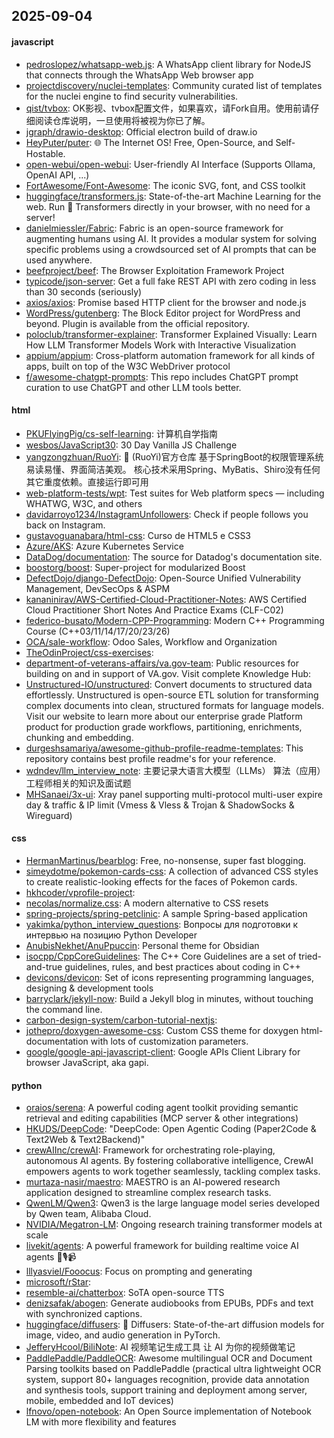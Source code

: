 ## 2025-09-04

#### javascript
* [pedroslopez/whatsapp-web.js](https://github.com/pedroslopez/whatsapp-web.js): A WhatsApp client library for NodeJS that connects through the WhatsApp Web browser app
* [projectdiscovery/nuclei-templates](https://github.com/projectdiscovery/nuclei-templates): Community curated list of templates for the nuclei engine to find security vulnerabilities.
* [qist/tvbox](https://github.com/qist/tvbox): OK影视、tvbox配置文件，如果喜欢，请Fork自用。使用前请仔细阅读仓库说明，一旦使用将被视为你已了解。
* [jgraph/drawio-desktop](https://github.com/jgraph/drawio-desktop): Official electron build of draw.io
* [HeyPuter/puter](https://github.com/HeyPuter/puter): 🌐 The Internet OS! Free, Open-Source, and Self-Hostable.
* [open-webui/open-webui](https://github.com/open-webui/open-webui): User-friendly AI Interface (Supports Ollama, OpenAI API, ...)
* [FortAwesome/Font-Awesome](https://github.com/FortAwesome/Font-Awesome): The iconic SVG, font, and CSS toolkit
* [huggingface/transformers.js](https://github.com/huggingface/transformers.js): State-of-the-art Machine Learning for the web. Run 🤗 Transformers directly in your browser, with no need for a server!
* [danielmiessler/Fabric](https://github.com/danielmiessler/Fabric): Fabric is an open-source framework for augmenting humans using AI. It provides a modular system for solving specific problems using a crowdsourced set of AI prompts that can be used anywhere.
* [beefproject/beef](https://github.com/beefproject/beef): The Browser Exploitation Framework Project
* [typicode/json-server](https://github.com/typicode/json-server): Get a full fake REST API with zero coding in less than 30 seconds (seriously)
* [axios/axios](https://github.com/axios/axios): Promise based HTTP client for the browser and node.js
* [WordPress/gutenberg](https://github.com/WordPress/gutenberg): The Block Editor project for WordPress and beyond. Plugin is available from the official repository.
* [poloclub/transformer-explainer](https://github.com/poloclub/transformer-explainer): Transformer Explained Visually: Learn How LLM Transformer Models Work with Interactive Visualization
* [appium/appium](https://github.com/appium/appium): Cross-platform automation framework for all kinds of apps, built on top of the W3C WebDriver protocol
* [f/awesome-chatgpt-prompts](https://github.com/f/awesome-chatgpt-prompts): This repo includes ChatGPT prompt curation to use ChatGPT and other LLM tools better.

#### html
* [PKUFlyingPig/cs-self-learning](https://github.com/PKUFlyingPig/cs-self-learning): 计算机自学指南
* [wesbos/JavaScript30](https://github.com/wesbos/JavaScript30): 30 Day Vanilla JS Challenge
* [yangzongzhuan/RuoYi](https://github.com/yangzongzhuan/RuoYi): 🎉 (RuoYi)官方仓库 基于SpringBoot的权限管理系统 易读易懂、界面简洁美观。 核心技术采用Spring、MyBatis、Shiro没有任何其它重度依赖。直接运行即可用
* [web-platform-tests/wpt](https://github.com/web-platform-tests/wpt): Test suites for Web platform specs — including WHATWG, W3C, and others
* [davidarroyo1234/InstagramUnfollowers](https://github.com/davidarroyo1234/InstagramUnfollowers): Check if people follows you back on Instagram.
* [gustavoguanabara/html-css](https://github.com/gustavoguanabara/html-css): Curso de HTML5 e CSS3
* [Azure/AKS](https://github.com/Azure/AKS): Azure Kubernetes Service
* [DataDog/documentation](https://github.com/DataDog/documentation): The source for Datadog's documentation site.
* [boostorg/boost](https://github.com/boostorg/boost): Super-project for modularized Boost
* [DefectDojo/django-DefectDojo](https://github.com/DefectDojo/django-DefectDojo): Open-Source Unified Vulnerability Management, DevSecOps & ASPM
* [kananinirav/AWS-Certified-Cloud-Practitioner-Notes](https://github.com/kananinirav/AWS-Certified-Cloud-Practitioner-Notes): AWS Certified Cloud Practitioner Short Notes And Practice Exams (CLF-C02)
* [federico-busato/Modern-CPP-Programming](https://github.com/federico-busato/Modern-CPP-Programming): Modern C++ Programming Course (C++03/11/14/17/20/23/26)
* [OCA/sale-workflow](https://github.com/OCA/sale-workflow): Odoo Sales, Workflow and Organization
* [TheOdinProject/css-exercises](https://github.com/TheOdinProject/css-exercises): 
* [department-of-veterans-affairs/va.gov-team](https://github.com/department-of-veterans-affairs/va.gov-team): Public resources for building on and in support of VA.gov. Visit complete Knowledge Hub:
* [Unstructured-IO/unstructured](https://github.com/Unstructured-IO/unstructured): Convert documents to structured data effortlessly. Unstructured is open-source ETL solution for transforming complex documents into clean, structured formats for language models. Visit our website to learn more about our enterprise grade Platform product for production grade workflows, partitioning, enrichments, chunking and embedding.
* [durgeshsamariya/awesome-github-profile-readme-templates](https://github.com/durgeshsamariya/awesome-github-profile-readme-templates): This repository contains best profile readme's for your reference.
* [wdndev/llm_interview_note](https://github.com/wdndev/llm_interview_note): 主要记录大语言大模型（LLMs） 算法（应用）工程师相关的知识及面试题
* [MHSanaei/3x-ui](https://github.com/MHSanaei/3x-ui): Xray panel supporting multi-protocol multi-user expire day & traffic & IP limit (Vmess & Vless & Trojan & ShadowSocks & Wireguard)

#### css
* [HermanMartinus/bearblog](https://github.com/HermanMartinus/bearblog): Free, no-nonsense, super fast blogging.
* [simeydotme/pokemon-cards-css](https://github.com/simeydotme/pokemon-cards-css): A collection of advanced CSS styles to create realistic-looking effects for the faces of Pokemon cards.
* [hkhcoder/vprofile-project](https://github.com/hkhcoder/vprofile-project): 
* [necolas/normalize.css](https://github.com/necolas/normalize.css): A modern alternative to CSS resets
* [spring-projects/spring-petclinic](https://github.com/spring-projects/spring-petclinic): A sample Spring-based application
* [yakimka/python_interview_questions](https://github.com/yakimka/python_interview_questions): Вопросы для подготовки к интервью на позицию Python Developer
* [AnubisNekhet/AnuPpuccin](https://github.com/AnubisNekhet/AnuPpuccin): Personal theme for Obsidian
* [isocpp/CppCoreGuidelines](https://github.com/isocpp/CppCoreGuidelines): The C++ Core Guidelines are a set of tried-and-true guidelines, rules, and best practices about coding in C++
* [devicons/devicon](https://github.com/devicons/devicon): Set of icons representing programming languages, designing & development tools
* [barryclark/jekyll-now](https://github.com/barryclark/jekyll-now): Build a Jekyll blog in minutes, without touching the command line.
* [carbon-design-system/carbon-tutorial-nextjs](https://github.com/carbon-design-system/carbon-tutorial-nextjs): 
* [jothepro/doxygen-awesome-css](https://github.com/jothepro/doxygen-awesome-css): Custom CSS theme for doxygen html-documentation with lots of customization parameters.
* [google/google-api-javascript-client](https://github.com/google/google-api-javascript-client): Google APIs Client Library for browser JavaScript, aka gapi.

#### python
* [oraios/serena](https://github.com/oraios/serena): A powerful coding agent toolkit providing semantic retrieval and editing capabilities (MCP server & other integrations)
* [HKUDS/DeepCode](https://github.com/HKUDS/DeepCode): "DeepCode: Open Agentic Coding (Paper2Code & Text2Web & Text2Backend)"
* [crewAIInc/crewAI](https://github.com/crewAIInc/crewAI): Framework for orchestrating role-playing, autonomous AI agents. By fostering collaborative intelligence, CrewAI empowers agents to work together seamlessly, tackling complex tasks.
* [murtaza-nasir/maestro](https://github.com/murtaza-nasir/maestro): MAESTRO is an AI-powered research application designed to streamline complex research tasks.
* [QwenLM/Qwen3](https://github.com/QwenLM/Qwen3): Qwen3 is the large language model series developed by Qwen team, Alibaba Cloud.
* [NVIDIA/Megatron-LM](https://github.com/NVIDIA/Megatron-LM): Ongoing research training transformer models at scale
* [livekit/agents](https://github.com/livekit/agents): A powerful framework for building realtime voice AI agents 🤖🎙️📹
* [lllyasviel/Fooocus](https://github.com/lllyasviel/Fooocus): Focus on prompting and generating
* [microsoft/rStar](https://github.com/microsoft/rStar): 
* [resemble-ai/chatterbox](https://github.com/resemble-ai/chatterbox): SoTA open-source TTS
* [denizsafak/abogen](https://github.com/denizsafak/abogen): Generate audiobooks from EPUBs, PDFs and text with synchronized captions.
* [huggingface/diffusers](https://github.com/huggingface/diffusers): 🤗 Diffusers: State-of-the-art diffusion models for image, video, and audio generation in PyTorch.
* [JefferyHcool/BiliNote](https://github.com/JefferyHcool/BiliNote): AI 视频笔记生成工具 让 AI 为你的视频做笔记
* [PaddlePaddle/PaddleOCR](https://github.com/PaddlePaddle/PaddleOCR): Awesome multilingual OCR and Document Parsing toolkits based on PaddlePaddle (practical ultra lightweight OCR system, support 80+ languages recognition, provide data annotation and synthesis tools, support training and deployment among server, mobile, embedded and IoT devices)
* [lfnovo/open-notebook](https://github.com/lfnovo/open-notebook): An Open Source implementation of Notebook LM with more flexibility and features
